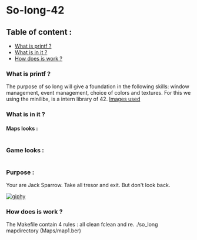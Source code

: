 # So-long-42

## Table of content :
* [What is printf ?](#what-is-printf-)
* [What is in it ?](#what-is-in-it-)
* [How does is work ?](#how-does-is-work-)

### What is printf ?
 The purpose of so long will give a foundation in the following skills: window management, 
 event management, choice of colors and textures. For this we using the minilibx, is a intern library of 42.
 [Images used](https://itch.io/game-assets/free/tag-sprites)
 
### What is in it ?

#### Maps looks :
<a href="https://zupimages.net/viewer.php?id=22/12/9pr8.png"><img src="https://zupimages.net/up/22/12/9pr8.png" alt="" /></a>

### Game looks : 
<a href="https://zupimages.net/viewer.php?id=22/12/3op5.png"><img src="https://zupimages.net/up/22/12/3op5.png" alt="" /></a>

### Purpose :
Your are Jack Sparrow. Take all tresor and exit. But don't look back.

<a href="https://imgbb.com/"><img src="https://i.ibb.co/xgK6jyn/giphy.gif" alt="giphy" border="0"></a>


### How does is work ?
The Makefile contain 4 rules : all clean fclean and re.
./so_long mapdirectory (Maps/map1.ber)

